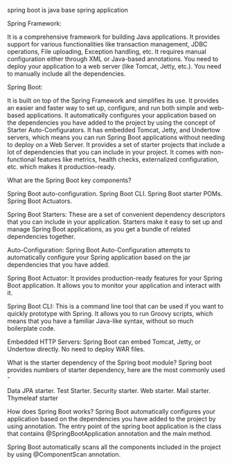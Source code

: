spring boot is java base spring application

Spring Framework:

It is a comprehensive framework for building Java applications.
It provides support for various functionalities like transaction management, JDBC operations, File uploading, Exception handling, etc.
It requires manual configuration either through XML or Java-based annotations.
You need to deploy your application to a web server (like Tomcat, Jetty, etc.).
You need to manually include all the dependencies.

Spring Boot:

It is built on top of the Spring Framework and simplifies its use.
It provides an easier and faster way to set up, configure, and run both simple and web-based applications.
It automatically configures your application based on the dependencies you have added to the project by using the concept of Starter Auto-Configurators.
It has embedded Tomcat, Jetty, and Undertow servers, which means you can run Spring Boot applications without needing to deploy on a Web Server.
It provides a set of starter projects that include a lot of dependencies that you can include in your project.
It comes with non-functional features like metrics, health checks, externalized configuration, etc. which makes it production-ready.

What are the Spring Boot key components?

Spring Boot auto-configuration.
Spring Boot CLI.
Spring Boot starter POMs.
Spring Boot Actuators.

Spring Boot Starters: These are a set of convenient dependency descriptors that you can include in your application. Starters make it easy to set up and manage Spring Boot applications, as you get a bundle of related dependencies together.

Auto-Configuration: Spring Boot Auto-Configuration attempts to automatically configure your Spring application based on the jar dependencies that you have added.

Spring Boot Actuator: It provides production-ready features for your Spring Boot application. It allows you to monitor your application and interact with it.

Spring Boot CLI: This is a command line tool that can be used if you want to quickly prototype with Spring. It allows you to run Groovy scripts, which means that you have a familiar Java-like syntax, without so much boilerplate code.

Embedded HTTP Servers: Spring Boot can embed Tomcat, Jetty, or Undertow directly. No need to deploy WAR files.

What is the starter dependency of the Spring boot module?
Spring boot provides numbers of starter dependency, here are the most commonly used -

Data JPA starter.
Test Starter.
Security starter.
Web starter.
Mail starter.
Thymeleaf starter

 How does Spring Boot works?
Spring Boot automatically configures your application based on the dependencies you have added to the project by using annotation. The entry point of the spring boot application is the class that contains @SpringBootApplication annotation and the main method.

Spring Boot automatically scans all the components included in the project by using @ComponentScan annotation.